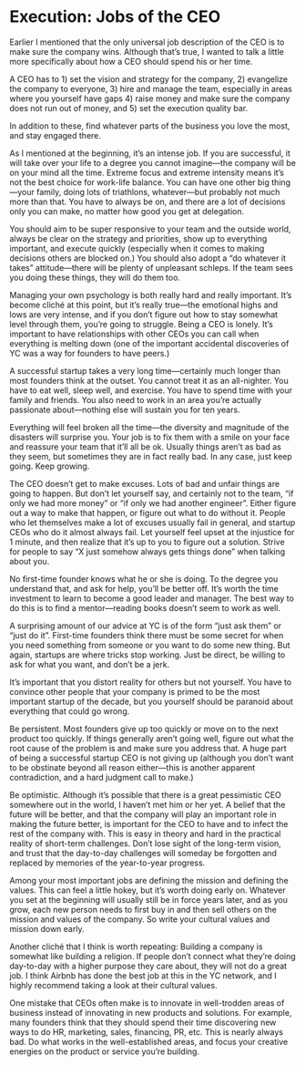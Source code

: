 # Execution: Jobs of the CEO

Earlier I mentioned that the only universal job description of the CEO is to make sure the company wins. Although that’s true, I wanted to talk a little more specifically about how a CEO should spend his or her time.

A CEO has to 1\) set the vision and strategy for the company, 2\) evangelize the company to everyone, 3\) hire and manage the team, especially in areas where you yourself have gaps 4\) raise money and make sure the company does not run out of money, and 5\) set the execution quality bar.

In addition to these, find whatever parts of the business you love the most, and stay engaged there.

As I mentioned at the beginning, it’s an intense job. If you are successful, it will take over your life to a degree you cannot imagine—the company will be on your mind all the time. Extreme focus and extreme intensity means it’s not the best choice for work-life balance. You can have one other big thing—your family, doing lots of triathlons, whatever—but probably not much more than that. You have to always be on, and there are a lot of decisions only you can make, no matter how good you get at delegation.

You should aim to be super responsive to your team and the outside world, always be clear on the strategy and priorities, show up to everything important, and execute quickly \(especially when it comes to making decisions others are blocked on.\) You should also adopt a “do whatever it takes” attitude—there will be plenty of unpleasant schleps. If the team sees you doing these things, they will do them too.

Managing your own psychology is both really hard and really important. It’s become cliché at this point, but it’s really true—the emotional highs and lows are very intense, and if you don’t figure out how to stay somewhat level through them, you’re going to struggle. Being a CEO is lonely. It’s important to have relationships with other CEOs you can call when everything is melting down \(one of the important accidental discoveries of YC was a way for founders to have peers.\)

A successful startup takes a very long time—certainly much longer than most founders think at the outset. You cannot treat it as an all-nighter. You have to eat well, sleep well, and exercise. You have to spend time with your family and friends. You also need to work in an area you’re actually passionate about—nothing else will sustain you for ten years.

Everything will feel broken all the time—the diversity and magnitude of the disasters will surprise you. Your job is to fix them with a smile on your face and reassure your team that it’ll all be ok. Usually things aren’t as bad as they seem, but sometimes they are in fact really bad. In any case, just keep going. Keep growing.

The CEO doesn’t get to make excuses. Lots of bad and unfair things are going to happen. But don’t let yourself say, and certainly not to the team, “if only we had more money” or “if only we had another engineer”. Either figure out a way to make that happen, or figure out what to do without it. People who let themselves make a lot of excuses usually fail in general, and startup CEOs who do it almost always fail. Let yourself feel upset at the injustice for 1 minute, and then realize that it’s up to you to figure out a solution. Strive for people to say “X just somehow always gets things done” when talking about you.

No first-time founder knows what he or she is doing. To the degree you understand that, and ask for help, you’ll be better off. It’s worth the time investment to learn to become a good leader and manager. The best way to do this is to find a mentor—reading books doesn’t seem to work as well.

A surprising amount of our advice at YC is of the form “just ask them” or “just do it”. First-time founders think there must be some secret for when you need something from someone or you want to do some new thing. But again, startups are where tricks stop working. Just be direct, be willing to ask for what you want, and don’t be a jerk.

It’s important that you distort reality for others but not yourself. You have to convince other people that your company is primed to be the most important startup of the decade, but you yourself should be paranoid about everything that could go wrong.

Be persistent. Most founders give up too quickly or move on to the next product too quickly. If things generally aren’t going well, figure out what the root cause of the problem is and make sure you address that. A huge part of being a successful startup CEO is not giving up \(although you don’t want to be obstinate beyond all reason either—this is another apparent contradiction, and a hard judgment call to make.\)

Be optimistic. Although it’s possible that there is a great pessimistic CEO somewhere out in the world, I haven’t met him or her yet. A belief that the future will be better, and that the company will play an important role in making the future better, is important for the CEO to have and to infect the rest of the company with. This is easy in theory and hard in the practical reality of short-term challenges. Don’t lose sight of the long-term vision, and trust that the day-to-day challenges will someday be forgotten and replaced by memories of the year-to-year progress.

Among your most important jobs are defining the mission and defining the values. This can feel a little hokey, but it’s worth doing early on. Whatever you set at the beginning will usually still be in force years later, and as you grow, each new person needs to first buy in and then sell others on the mission and values of the company. So write your cultural values and mission down early.

Another cliché that I think is worth repeating: Building a company is somewhat like building a religion. If people don’t connect what they’re doing day-to-day with a higher purpose they care about, they will not do a great job. I think Airbnb has done the best job at this in the YC network, and I highly recommend taking a look at their cultural values.

One mistake that CEOs often make is to innovate in well-trodden areas of business instead of innovating in new products and solutions. For example, many founders think that they should spend their time discovering new ways to do HR, marketing, sales, financing, PR, etc. This is nearly always bad. Do what works in the well-established areas, and focus your creative energies on the product or service you’re building.

